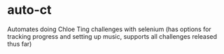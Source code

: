# auto-ct
Automates doing Chloe Ting challenges with selenium (has options for tracking progress and setting up music, supports all challenges released thus far) 

